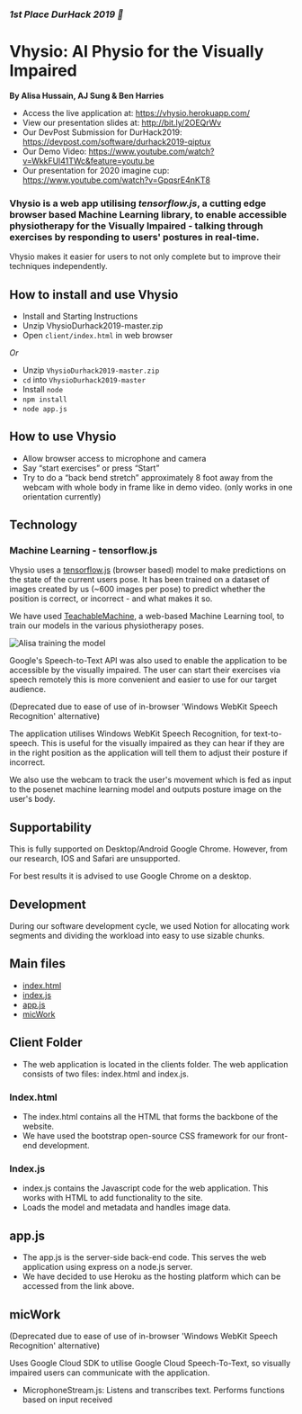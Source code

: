 ### **_1st Place DurHack 2019 🎉_**

# Vhysio: AI Physio for the Visually Impaired

**By Alisa Hussain, AJ Sung & Ben Harries**

-   Access the live application at: https://vhysio.herokuapp.com/
-   View our presentation slides at: http://bit.ly/2OEQrWv
-   Our DevPost Submission for DurHack2019: https://devpost.com/software/durhack2019-qiptux
-   Our Demo Video:
    https://www.youtube.com/watch?v=WkkFUl41TWc&feature=youtu.be
-   Our presentation for 2020 imagine cup:
    https://www.youtube.com/watch?v=GpqsrE4nKT8

### Vhysio is a web app utilising **_tensorflow.js_**, a cutting edge browser based Machine Learning library, to enable accessible physiotherapy for the Visually Impaired - talking through exercises by responding to users' postures in real-time.

Vhysio makes it easier for users to not only complete but to improve their techniques independently.

## How to install and use Vhysio

-   Install and Starting Instructions
-   Unzip VhysioDurhack2019-master.zip
-   Open `client/index.html` in web browser

_Or_

-   Unzip `VhysioDurhack2019-master.zip`
-   `cd` into `VhysioDurhack2019-master`
-   Install `node`
-   `npm install`
-   `node app.js`

## How to use Vhysio

-   Allow browser access to microphone and camera
-   Say “start exercises” or press “Start”
-   Try to do a “back bend stretch” approximately 8 foot away from the webcam with whole body in frame like in demo video. (only works in one orientation currently)

## Technology

### Machine Learning - tensorflow.js

Vhysio uses a [tensorflow.js](https://www.tensorflow.org/js) (browser based) model to make predictions on the state of the current users pose. It has been trained on a dataset of images created by us (~600 images per pose) to predict whether the position is correct, or incorrect - and what makes it so.

We have used [TeachableMachine](https://teachablemachine.withgoogle.com/), a web-based Machine Learning tool, to train our models in the various physiotherapy poses.

![Alisa training the model](https://i.ibb.co/SfyQgy8/alisatrainingimage.gif)

Google's Speech-to-Text API was also used to enable the application to be accessible by the visually impaired. The user can start their exercises via speech remotely this is more convenient and easier to use for our target audience.

(Deprecated due to ease of use of in-browser 'Windows WebKit Speech Recognition' alternative)

The application utilises Windows WebKit Speech Recognition, for text-to-speech. This is useful for the visually impaired as they can hear if they are in the right position as the application will tell them to adjust their posture if incorrect.

We also use the webcam to track the user's movement which is fed as input to the posenet machine learning model and outputs posture image on the user's body.

## Supportability

This is fully supported on Desktop/Android Google Chrome. However, from our research, IOS and Safari are unsupported.

For best results it is advised to use Google Chrome on a desktop.

## Development

During our software development cycle, we used Notion for allocating work segments and dividing the workload into easy to use sizable chunks.

## Main files

-   [index.html](./client/index.html)
-   [index.js](./client/index.js)
-   [app.js](./app.js)
-   [micWork](./micWork)

## Client Folder

-   The web application is located in the clients folder. The web application consists of two files: index.html and index.js.

### Index.html

-   The index.html contains all the HTML that forms the backbone of the website.
-   We have used the bootstrap open-source CSS framework for our front-end development.

### Index.js

-   index.js contains the Javascript code for the web application. This works with HTML to add functionality to the site.
-   Loads the model and metadata and handles image data.

## app.js

-   The app.js is the server-side back-end code. This serves the web application using express on a node.js server.
-   We have decided to use Heroku as the hosting platform which can be accessed from the link above.

## micWork

(Deprecated due to ease of use of in-browser 'Windows WebKit Speech Recognition' alternative)

Uses Google Cloud SDK to utilise Google Cloud Speech-To-Text, so visually impaired users can communicate with the application.

-   MicrophoneStream.js: Listens and transcribes text. Performs functions
    based on input received
